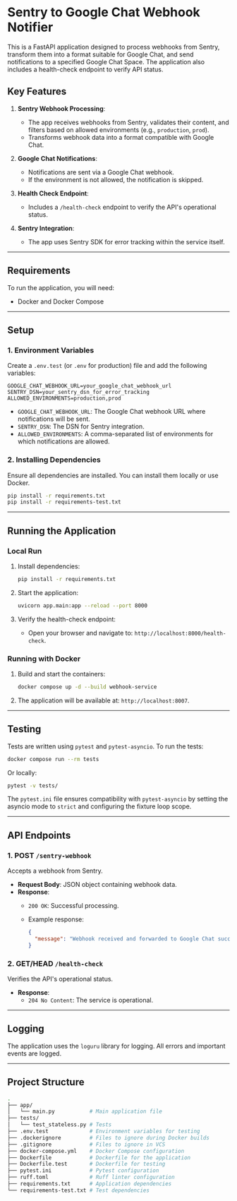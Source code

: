 # Sentry to Google Chat Webhook Notifier

This is a FastAPI application designed to process webhooks from Sentry, transform them into a format suitable for Google Chat, and send notifications to a specified Google Chat Space. The application also includes a health-check endpoint to verify API status.

## Key Features

1. **Sentry Webhook Processing**:

   - The app receives webhooks from Sentry, validates their content, and filters based on allowed environments (e.g., `production`, `prod`).
   - Transforms webhook data into a format compatible with Google Chat.

2. **Google Chat Notifications**:

   - Notifications are sent via a Google Chat webhook.
   - If the environment is not allowed, the notification is skipped.

3. **Health Check Endpoint**:

   - Includes a `/health-check` endpoint to verify the API's operational status.

4. **Sentry Integration**:
   - The app uses Sentry SDK for error tracking within the service itself.

---

## Requirements

To run the application, you will need:

- Docker and Docker Compose

---

## Setup

### 1. Environment Variables

Create a `.env.test` (or `.env` for production) file and add the following variables:

```env
GOOGLE_CHAT_WEBHOOK_URL=your_google_chat_webhook_url
SENTRY_DSN=your_sentry_dsn_for_error_tracking
ALLOWED_ENVIRONMENTS=production,prod
```

- `GOOGLE_CHAT_WEBHOOK_URL`: The Google Chat webhook URL where notifications will be sent.
- `SENTRY_DSN`: The DSN for Sentry integration.
- `ALLOWED_ENVIRONMENTS`: A comma-separated list of environments for which notifications are allowed.

### 2. Installing Dependencies

Ensure all dependencies are installed. You can install them locally or use Docker.

```bash
pip install -r requirements.txt
pip install -r requirements-test.txt
```

---

## Running the Application

### Local Run

1. Install dependencies:

   ```bash
   pip install -r requirements.txt
   ```

2. Start the application:

   ```bash
   uvicorn app.main:app --reload --port 8000
   ```

3. Verify the health-check endpoint:
   - Open your browser and navigate to: `http://localhost:8000/health-check`.

### Running with Docker

1. Build and start the containers:

   ```bash
   docker compose up -d --build webhook-service
   ```

2. The application will be available at: `http://localhost:8007`.

---

## Testing

Tests are written using `pytest` and `pytest-asyncio`. To run the tests:

```bash
docker compose run --rm tests
```

Or locally:

```bash
pytest -v tests/
```

The `pytest.ini` file ensures compatibility with `pytest-asyncio` by setting the asyncio mode to `strict` and configuring the fixture loop scope.

---

## API Endpoints

### 1. POST `/sentry-webhook`

Accepts a webhook from Sentry.

- **Request Body**: JSON object containing webhook data.
- **Response**:
  - `200 OK`: Successful processing.
  - Example response:

    ```json
    {
      "message": "Webhook received and forwarded to Google Chat successfully"
    }
    ```

### 2. GET/HEAD `/health-check`

Verifies the API's operational status.

- **Response**:
  - `204 No Content`: The service is operational.

---

## Logging

The application uses the `loguru` library for logging. All errors and important events are logged.

---

## Project Structure

```bash
.
├── app/
│   └── main.py           # Main application file
├── tests/
│   └── test_stateless.py # Tests
├── .env.test             # Environment variables for testing
├── .dockerignore         # Files to ignore during Docker builds
├── .gitignore            # Files to ignore in VCS
├── docker-compose.yml    # Docker Compose configuration
├── Dockerfile            # Dockerfile for the application
├── Dockerfile.test       # Dockerfile for testing
├── pytest.ini            # Pytest configuration
├── ruff.toml             # Ruff linter configuration
├── requirements.txt      # Application dependencies
└── requirements-test.txt # Test dependencies
```
